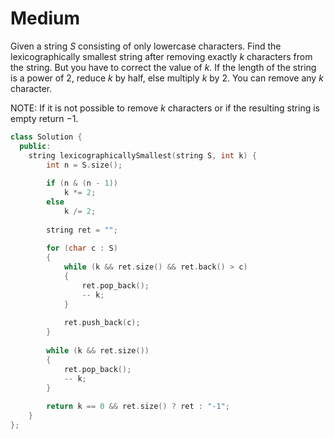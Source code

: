 # Medium

Given a string $S$ consisting of only lowercase characters. Find the lexicographically smallest string after removing exactly $k$ characters from the string. But you have to correct the value of $k$. If the length of the string is a power of $2$, reduce $k$ by half, else multiply $k$ by $2$. You can remove any $k$ character.

NOTE: If it is not possible to remove $k$ characters or if the resulting string is empty return $-1$.

```cpp
class Solution {
  public:
    string lexicographicallySmallest(string S, int k) {
        int n = S.size();
        
        if (n & (n - 1))
            k *= 2;
        else 
            k /= 2;
            
        string ret = "";
        
        for (char c : S)
        {
            while (k && ret.size() && ret.back() > c)
            {
                ret.pop_back();
                -- k;
            }
            
            ret.push_back(c);
        }
        
        while (k && ret.size())
        {
            ret.pop_back();
            -- k;
        }
        
        return k == 0 && ret.size() ? ret : "-1";
    }
};
```
